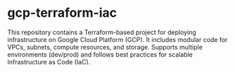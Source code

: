 # gcp-terraform-iac
This repository contains a Terraform-based project for deploying infrastructure on Google Cloud Platform (GCP). It includes modular code for VPCs, subnets, compute resources, and storage. Supports multiple environments (dev/prod) and follows best practices for scalable Infrastructure as Code (IaC).

